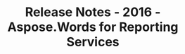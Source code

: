 ﻿---
title: Release Notes - 2016 - Aspose.Words for Reporting Services
articleTitle: Release Notes - 2016
linktitle: Release Notes - 2016
description: "Release Notes - 2016 – learn about the latest updates and fixes."
type: docs
weight: 40
url: /reportingservices/release-notes-2016/
---


